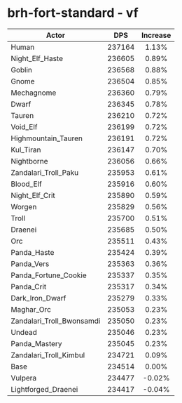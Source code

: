 # brh-fort-standard - vf
| Actor | DPS | Increase |
|---|:---:|:---:|
|Human|237164|1.13%|
|Night_Elf_Haste|236605|0.89%|
|Goblin|236568|0.88%|
|Gnome|236504|0.85%|
|Mechagnome|236360|0.79%|
|Dwarf|236345|0.78%|
|Tauren|236210|0.72%|
|Void_Elf|236199|0.72%|
|Highmountain_Tauren|236191|0.72%|
|Kul_Tiran|236147|0.70%|
|Nightborne|236056|0.66%|
|Zandalari_Troll_Paku|235953|0.61%|
|Blood_Elf|235916|0.60%|
|Night_Elf_Crit|235890|0.59%|
|Worgen|235829|0.56%|
|Troll|235700|0.51%|
|Draenei|235685|0.50%|
|Orc|235511|0.43%|
|Panda_Haste|235424|0.39%|
|Panda_Vers|235363|0.36%|
|Panda_Fortune_Cookie|235337|0.35%|
|Panda_Crit|235317|0.34%|
|Dark_Iron_Dwarf|235279|0.33%|
|Maghar_Orc|235053|0.23%|
|Zandalari_Troll_Bwonsamdi|235050|0.23%|
|Undead|235046|0.23%|
|Panda_Mastery|235045|0.23%|
|Zandalari_Troll_Kimbul|234721|0.09%|
|Base|234514|0.00%|
|Vulpera|234477|-0.02%|
|Lightforged_Draenei|234417|-0.04%|
